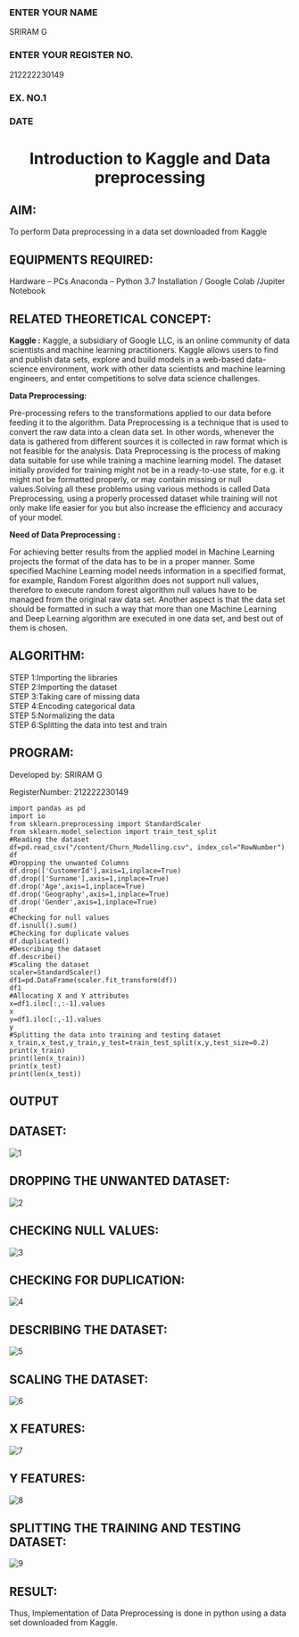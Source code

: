 <H3>ENTER YOUR NAME</H3>SRIRAM G
<H3>ENTER YOUR REGISTER NO.</H3>212222230149
<H3>EX. NO.1</H3>
<H3>DATE</H3>
<H1 ALIGN =CENTER> Introduction to Kaggle and Data preprocessing</H1>

## AIM:

To perform Data preprocessing in a data set downloaded from Kaggle

## EQUIPMENTS REQUIRED:
Hardware – PCs
Anaconda – Python 3.7 Installation / Google Colab /Jupiter Notebook

## RELATED THEORETICAL CONCEPT:

**Kaggle :**
Kaggle, a subsidiary of Google LLC, is an online community of data scientists and machine learning practitioners. Kaggle allows users to find and publish data sets, explore and build models in a web-based data-science environment, work with other data scientists and machine learning engineers, and enter competitions to solve data science challenges.

**Data Preprocessing:**

Pre-processing refers to the transformations applied to our data before feeding it to the algorithm. Data Preprocessing is a technique that is used to convert the raw data into a clean data set. In other words, whenever the data is gathered from different sources it is collected in raw format which is not feasible for the analysis.
Data Preprocessing is the process of making data suitable for use while training a machine learning model. The dataset initially provided for training might not be in a ready-to-use state, for e.g. it might not be formatted properly, or may contain missing or null values.Solving all these problems using various methods is called Data Preprocessing, using a properly processed dataset while training will not only make life easier for you but also increase the efficiency and accuracy of your model.

**Need of Data Preprocessing :**

For achieving better results from the applied model in Machine Learning projects the format of the data has to be in a proper manner. Some specified Machine Learning model needs information in a specified format, for example, Random Forest algorithm does not support null values, therefore to execute random forest algorithm null values have to be managed from the original raw data set.
Another aspect is that the data set should be formatted in such a way that more than one Machine Learning and Deep Learning algorithm are executed in one data set, and best out of them is chosen.


## ALGORITHM:
STEP 1:Importing the libraries<BR>
STEP 2:Importing the dataset<BR>
STEP 3:Taking care of missing data<BR>
STEP 4:Encoding categorical data<BR>
STEP 5:Normalizing the data<BR>
STEP 6:Splitting the data into test and train<BR>

##  PROGRAM:
Developed by: SRIRAM G

RegisterNumber: 212222230149
```
import pandas as pd
import io
from sklearn.preprocessing import StandardScaler
from sklearn.model_selection import train_test_split
#Reading the dataset
df=pd.read_csv("/content/Churn_Modelling.csv", index_col="RowNumber")
df
#Dropping the unwanted Columns
df.drop(['CustomerId'],axis=1,inplace=True)
df.drop(['Surname'],axis=1,inplace=True)
df.drop('Age',axis=1,inplace=True)
df.drop('Geography',axis=1,inplace=True)
df.drop('Gender',axis=1,inplace=True)
df
#Checking for null values
df.isnull().sum()
#Checking for duplicate values
df.duplicated()
#Describing the dataset
df.describe()
#Scaling the dataset
scaler=StandardScaler()
df1=pd.DataFrame(scaler.fit_transform(df))
df1
#Allocating X and Y attributes
x=df1.iloc[:,:-1].values
x
y=df1.iloc[:,-1].values
y
#Splitting the data into training and testing dataset
x_train,x_test,y_train,y_test=train_test_split(x,y,test_size=0.2)
print(x_train)
print(len(x_train))
print(x_test)
print(len(x_test))
```
## OUTPUT
## DATASET:
![1](https://github.com/Sriram8452/Ex-1-NN/assets/118708032/04d6f1e8-e140-483a-ae22-95c719d2f8f7)
## DROPPING THE UNWANTED DATASET:
![2](https://github.com/Sriram8452/Ex-1-NN/assets/118708032/513d0433-725c-48cb-b2ad-5cc18c6dfdd0)
## CHECKING NULL VALUES:
![3](https://github.com/Sriram8452/Ex-1-NN/assets/118708032/e4e53671-f320-4d71-8efa-368fbe8b8388)
## CHECKING FOR DUPLICATION:
![4](https://github.com/Sriram8452/Ex-1-NN/assets/118708032/d0d1ce94-8d35-46d7-9c5f-7d7712055313)
## DESCRIBING THE DATASET:
![5](https://github.com/Sriram8452/Ex-1-NN/assets/118708032/b2cf9479-a3b1-4ec4-8c5a-debe78c00c9b)
## SCALING THE DATASET:
![6](https://github.com/Sriram8452/Ex-1-NN/assets/118708032/373e0583-955b-4944-8338-19a200cbf149)
## X FEATURES:
![7](https://github.com/Sriram8452/Ex-1-NN/assets/118708032/d4e6d235-90a6-43e9-b117-38c4ab9016c2)
## Y FEATURES:
![8](https://github.com/Sriram8452/Ex-1-NN/assets/118708032/215a2975-d582-4c82-a297-4ba0b28ceea3)
## SPLITTING THE TRAINING AND TESTING DATASET:
![9](https://github.com/Sriram8452/Ex-1-NN/assets/118708032/49676989-673b-4dab-b9b0-c645b1a9483a)
## RESULT:
Thus, Implementation of Data Preprocessing is done in python  using a data set downloaded from Kaggle.



